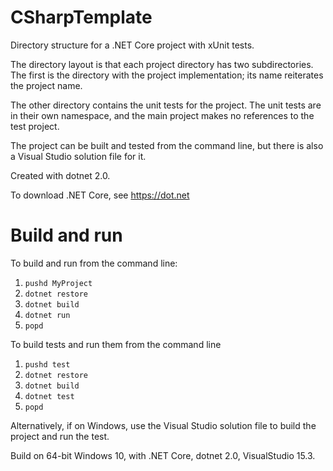 # CSharpTemplate
Directory structure for a .NET Core project with xUnit tests.

The directory layout is that each project directory has two subdirectories. The first is the directory with the project implementation; its name reiterates the project name.

The other directory contains the unit tests for the project. The unit tests are in their own namespace, and the main project makes no references to the test project.

The project can be built and tested from the command line, but there is also a Visual Studio solution file for it.

Created with dotnet 2.0.

To download .NET Core, see https://dot.net


# Build and run

To build and run from the command line:

1. ```pushd MyProject```
2. ```dotnet restore```
3. ```dotnet build```
4. ```dotnet run```
5. ```popd```

To build tests and run them from the command line
1. ```pushd test```
2. ```dotnet restore```
3. ```dotnet build```
4. ```dotnet test```
5. ```popd```

Alternatively, if on Windows, use the Visual Studio solution file to build the project and run the test.

Build on 64-bit Windows 10, with .NET Core, dotnet 2.0, VisualStudio 15.3.
